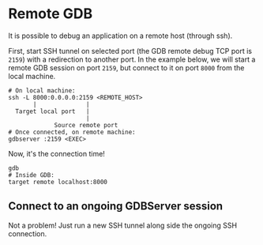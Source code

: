 # Remote GDB

It is possible to debug an application on a remote host (through ssh).

First, start SSH tunnel on selected port (the GDB remote debug TCP port is `2159`) with a redirection to another port.
In the example below, we will start a remote GDB session on port `2159`, but connect to it on port `8000` from the local machine.

```shell
# On local machine:
ssh -L 8000:0.0.0.0:2159 <REMOTE_HOST>
       |              |
  Target local port   |
                      |
             Source remote port
# Once connected, on remote machine:
gdbserver :2159 <EXEC>
```

Now, it's the connection time!

```shell
gdb
# Inside GDB:
target remote localhost:8000
```

## Connect to an ongoing GDBServer session

Not a problem! Just run a new SSH tunnel along side the ongoing SSH connection.

